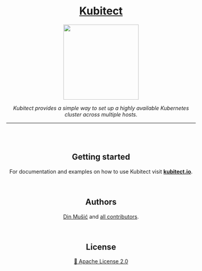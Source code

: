 <div align=center>

<h1 style="border: none"><a href="https://kubitect.io">Kubitect</a></h1>


<img src="docs/assets/images/favicon.svg" width=200></img>

*Kubitect provides a simple way to set up a highly available Kubernetes cluster across multiple hosts.*

---

</br>
</br>

## Getting started

For documentation and examples on how to use Kubitect visit **[kubitect.io](https://kubitect.io)**.

</br>

## Authors

[Din Mušić](https://github.com/MusicDin) and [all contributors](https://github.com/MusicDin/terraform-kvm-kubespray/graphs/contributors).

</br>

## License

[:page_with_curl: Apache License 2.0](./LICENSE)

</div>